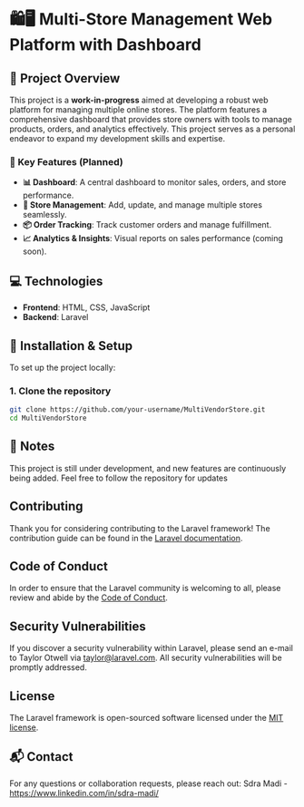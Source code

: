 # 🛍️🖥️ Multi-Store Management Web Platform with Dashboard

## 🎯 Project Overview
This project is a **work-in-progress** aimed at developing a robust web platform for managing multiple online stores. The platform features a comprehensive dashboard that provides store owners with tools to manage products, orders, and analytics effectively. This project serves as a personal endeavor to expand my development skills and expertise.

### 🌟 Key Features (Planned)
- **📊 Dashboard**: A central dashboard to monitor sales, orders, and store performance.
- **🛒 Store Management**: Add, update, and manage multiple stores seamlessly.
- **📦 Order Tracking**: Track customer orders and manage fulfillment.
- **📈 Analytics & Insights**: Visual reports on sales performance (coming soon).

## 💻 Technologies
- **Frontend**: HTML, CSS, JavaScript
- **Backend**: Laravel

## 🚀 Installation & Setup

To set up the project locally:

### 1. **Clone the repository**
```bash
git clone https://github.com/your-username/MultiVendorStore.git
cd MultiVendorStore
```
## 📝 Notes
This project is still under development, and new features are continuously being added. Feel free to follow the repository for updates

## Contributing

Thank you for considering contributing to the Laravel framework! The contribution guide can be found in the [Laravel documentation](https://laravel.com/docs/contributions).

## Code of Conduct

In order to ensure that the Laravel community is welcoming to all, please review and abide by the [Code of Conduct](https://laravel.com/docs/contributions#code-of-conduct).

## Security Vulnerabilities

If you discover a security vulnerability within Laravel, please send an e-mail to Taylor Otwell via [taylor@laravel.com](mailto:taylor@laravel.com). All security vulnerabilities will be promptly addressed.

## License

The Laravel framework is open-sourced software licensed under the [MIT license](https://opensource.org/licenses/MIT).

## 📬 Contact
For any questions or collaboration requests, please reach out:
Sdra Madi - https://www.linkedin.com/in/sdra-madi/
